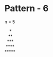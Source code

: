 # Pattern - 6

n = 5 </br>

&nbsp;&nbsp;&nbsp;&nbsp;\*</br>
&nbsp;&nbsp;&nbsp;\*\*</br>
&nbsp;&nbsp;\*\*\*</br>
&nbsp;\*\*\*\*</br>
\*\*\*\*\*
